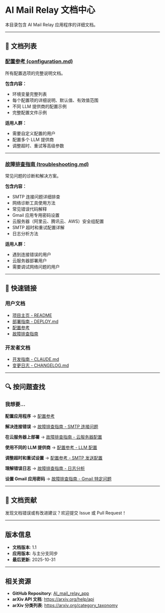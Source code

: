 # AI Mail Relay 文档中心

本目录包含 AI Mail Relay 应用程序的详细文档。

---

## 📖 文档列表

### [配置参考 (configuration.md)](configuration.md)

所有配置选项的完整说明文档。

**包含内容：**
- 环境变量完整列表
- 每个配置项的详细说明、默认值、有效值范围
- 不同 LLM 提供商的配置示例
- 完整配置文件示例

**适用人群：**
- 需要自定义配置的用户
- 配置多个 LLM 提供商
- 调整超时、重试等高级参数

---

### [故障排查指南 (troubleshooting.md)](troubleshooting.md)

常见问题的诊断和解决方案。

**包含内容：**
- SMTP 连接问题详细排查
- 网络诊断工具使用方法
- 常见错误代码解释
- Gmail 应用专用密码设置
- 云服务器（阿里云、腾讯云、AWS）安全组配置
- SMTP 超时和重试配置详解
- 日志分析方法

**适用人群：**
- 遇到连接错误的用户
- 云服务器部署用户
- 需要调试网络问题的用户

---

## 🚀 快速链接

### 用户文档
- [项目主页 - README](../README.md)
- [部署指南 - DEPLOY.md](../DEPLOY.md)
- [配置参考](configuration.md)
- [故障排查指南](troubleshooting.md)

### 开发者文档
- [开发指南 - CLAUDE.md](../CLAUDE.md)
- [变更日志 - CHANGELOG.md](../CHANGELOG.md)

---

## 🔍 按问题查找

### 我想要...

**配置应用程序**
→ [配置参考](configuration.md)

**解决连接错误**
→ [故障排查指南 - SMTP 连接问题](troubleshooting.md#smtp-连接问题)

**在云服务器上部署**
→ [故障排查指南 - 云服务器配置](troubleshooting.md#云服务器配置)

**使用不同的 LLM 提供商**
→ [配置参考 - LLM 配置](configuration.md#llm-配置)

**调整超时和重试设置**
→ [配置参考 - SMTP 发送配置](configuration.md#smtp-发送配置)

**理解错误日志**
→ [故障排查指南 - 日志分析](troubleshooting.md#日志分析)

**设置 Gmail 应用密码**
→ [故障排查指南 - Gmail 特定问题](troubleshooting.md#gmail-特定问题)

---

## 📝 文档贡献

发现文档错误或有改进建议？欢迎提交 Issue 或 Pull Request！

---

## 版本信息

- **文档版本**: 1.1
- **应用版本**: 与主分支同步
- **最后更新**: 2025-10-31

---

## 相关资源

- **GitHub Repository**: [AI_mail_relay_app](https://github.com/your-repo/AI_mail_relay_app)
- **arXiv API 文档**: https://arxiv.org/help/api
- **arXiv 分类列表**: https://arxiv.org/category_taxonomy
